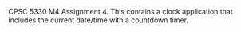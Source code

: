 CPSC 5330 M4 Assignment 4. This contains a clock application that includes the current date/time with a countdown timer. 
